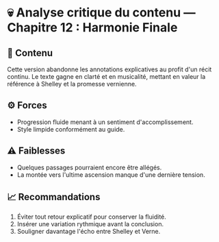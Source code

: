 # 💀 Analyse critique du contenu — Chapitre 12 : Harmonie Finale

## 🧠 Contenu
Cette version abandonne les annotations explicatives au profit d'un récit continu. Le texte gagne en clarté et en musicalité, mettant en valeur la référence à Shelley et la promesse vernienne.

## ⚙️ Forces
- Progression fluide menant à un sentiment d'accomplissement.
- Style limpide conformément au guide.

## ⚠️ Faiblesses
- Quelques passages pourraient encore être allégés.
- La montée vers l'ultime ascension manque d'une dernière tension.

## 📈 Recommandations
1. Éviter tout retour explicatif pour conserver la fluidité.
2. Insérer une variation rythmique avant la conclusion.
3. Souligner davantage l'écho entre Shelley et Verne.

